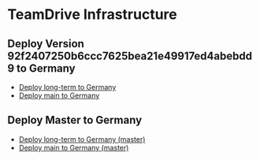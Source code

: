 # TeamDrive Infrastructure

## Deploy Version 92f2407250b6ccc7625bea21e49917ed4abebdd9 to Germany

- <a href="https://portal.microsoftazure.de/#create/Microsoft.Template/uri/https%3A%2F%2Fraw.githubusercontent.com%2FTeamDrive%2Fazure%2F92f2407250b6ccc7625bea21e49917ed4abebdd9%2FARM%2Flongterm.json" target="_blank">Deploy long-term to Germany</a>
- <a href="https://portal.microsoftazure.de/#create/Microsoft.Template/uri/https%3A%2F%2Fraw.githubusercontent.com%2FTeamDrive%2Fazure%2F92f2407250b6ccc7625bea21e49917ed4abebdd9%2FARM%2Fazuredeploy.json" target="_blank">Deploy main to Germany</a>

## Deploy Master to Germany

- <a href="https://portal.microsoftazure.de/#create/Microsoft.Template/uri/https%3A%2F%2Fraw.githubusercontent.com%2FTeamDrive%2Fazure%2Fmaster%2FARM%2Flongterm.json" target="_blank">Deploy long-term to Germany (master)</a>
- <a href="https://portal.microsoftazure.de/#create/Microsoft.Template/uri/https%3A%2F%2Fraw.githubusercontent.com%2FTeamDrive%2Fazure%2Fmaster%2FARM%2Fazuredeploy.json" target="_blank">Deploy main to Germany (master)</a>

